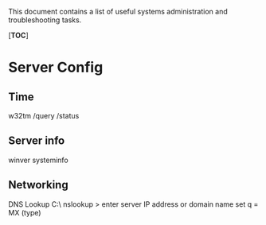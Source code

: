 This document contains a list of useful systems administration and troubleshooting tasks.

[__TOC__]

# Server Config
## Time
w32tm /query /status

## Server info
winver
systeminfo

## Networking

DNS Lookup
  C:\ nslookup
      >
      enter server IP address or domain name
      set q = MX (type)
